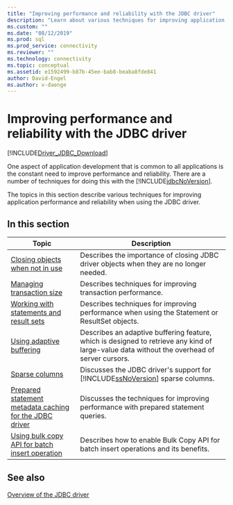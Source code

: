 ```yaml
---
title: "Improving performance and reliability with the JDBC driver"
description: "Learn about various techniques for improving application performance and reliability when using the Microsoft JDBC driver for SQL Server."
ms.custom: ""
ms.date: "08/12/2019"
ms.prod: sql
ms.prod_service: connectivity
ms.reviewer: ""
ms.technology: connectivity
ms.topic: conceptual
ms.assetid: e1592499-b87b-45ee-bab8-beaba8fde841
author: David-Engel
ms.author: v-daenge
---
```


# Improving performance and reliability with the JDBC driver

[!INCLUDE[Driver_JDBC_Download](../../includes/driver_jdbc_download.md)]

One aspect of application development that is common to all applications is the constant need to improve performance and reliability. There are a number of techniques for doing this with the [!INCLUDE[jdbcNoVersion](../../includes/jdbcnoversion_md.md)].  
  
The topics in this section describe various techniques for improving application performance and reliability when using the JDBC driver.  

## In this section

|Topic|Description|  
|-----------|-----------------|  
|[Closing objects when not in use](../../connect/jdbc/closing-objects-when-not-in-use.md)|Describes the importance of closing JDBC driver objects when they are no longer needed.|  
|[Managing transaction size](../../connect/jdbc/managing-transaction-size.md)|Describes techniques for improving transaction performance.|  
|[Working with statements and result sets](../../connect/jdbc/working-with-statements-and-result-sets.md)|Describes techniques for improving performance when using the Statement or ResultSet objects.|  
|[Using adaptive buffering](../../connect/jdbc/using-adaptive-buffering.md)|Describes an adaptive buffering feature, which is designed to retrieve any kind of large-value data without the overhead of server cursors.|  
|[Sparse columns](../../connect/jdbc/sparse-columns.md)|Discusses the JDBC driver's support for [!INCLUDE[ssNoVersion](../../includes/ssnoversion-md.md)] sparse columns.|  
|[Prepared statement metadata caching for the JDBC driver](../../connect/jdbc/prepared-statement-metadata-caching-for-the-jdbc-driver.md)|Discusses the techniques for improving performance with prepared statement queries.|
|[Using bulk copy API for batch insert operation](../../connect/jdbc/use-bulk-copy-api-batch-insert-operation.md)|Describes how to enable Bulk Copy API for batch insert operations and its benefits.|

## See also

[Overview of the JDBC driver](../../connect/jdbc/overview-of-the-jdbc-driver.md)  
  
